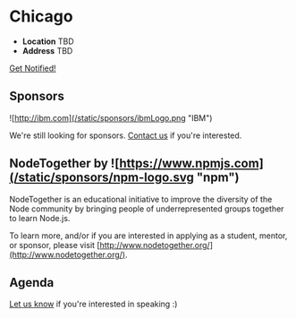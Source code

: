 # Chicago

* **Location** TBD
* **Address** TBD

<a class="button" href="https://docs.google.com/a/linuxfoundation.org/forms/d/1G0mTerJ5Jwn_86aGZU6T41HJtZlRTC5QGztEqGiS858/viewform">Get Notified!</a>

## Sponsors

![http://ibm.com](/static/sponsors/ibmLogo.png "IBM")

We're still looking for sponsors. <a href="mailto:tbenzies@linuxfoundation.org?subject=Node.js%20Live%20Sponsorship">Contact us</a> if you're interested.

## NodeTogether by ![https://www.npmjs.com](/static/sponsors/npm-logo.svg "npm")

NodeTogether is an educational initiative to improve the diversity of the Node community by bringing people of underrepresented groups together to learn Node.js.

To learn more, and/or if you are interested in applying as a student, mentor, or sponsor, please visit [http://www.nodetogether.org/](http://www.nodetogether.org/).

## Agenda

[Let us know](https://github.com/nodejs/live.nodejs.org#interested-in-speaking) 
if you're interested in speaking :)